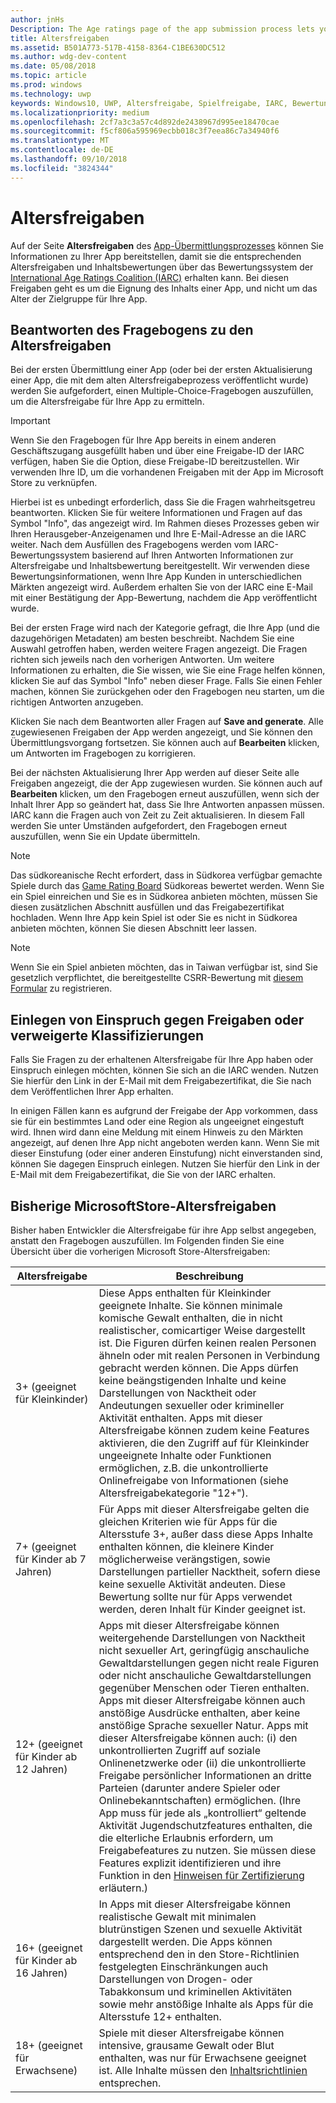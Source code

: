 ```yaml
---
author: jnHs
Description: The Age ratings page of the app submission process lets you provide information about your app so it can receive the appropriate age ratings from the International Age Ratings Coalition (IARC).
title: Altersfreigaben
ms.assetid: B501A773-517B-4158-8364-C1BE630DC512
ms.author: wdg-dev-content
ms.date: 05/08/2018
ms.topic: article
ms.prod: windows
ms.technology: uwp
keywords: Windows10, UWP, Altersfreigabe, Spielfreigabe, IARC, Bewertung, Fragebogen, Bewertungsgremium, Inhaltsbewertung
ms.localizationpriority: medium
ms.openlocfilehash: 2cf7a3c3a57c4d892de2438967d995ee18470cae
ms.sourcegitcommit: f5cf806a595969ecbb018c3f7eea86c7a34940f6
ms.translationtype: MT
ms.contentlocale: de-DE
ms.lasthandoff: 09/10/2018
ms.locfileid: "3824344"
---
```

# <a name="age-ratings"></a>Altersfreigaben

Auf der Seite **Altersfreigaben** des [App-Übermittlungsprozesses](app-submissions.md) können Sie Informationen zu Ihrer App bereitstellen, damit sie die entsprechenden Altersfreigaben und Inhaltsbewertungen über das Bewertungssystem der [International Age Ratings Coalition (IARC)](http://go.microsoft.com/fwlink/p/?LinkId=716854) erhalten kann. Bei diesen Freigaben geht es um die Eignung des Inhalts einer App, und nicht um das Alter der Zielgruppe für Ihre App.

## <a name="answering-the-age-ratings-questionnaire"></a>Beantworten des Fragebogens zu den Altersfreigaben

Bei der ersten Übermittlung einer App (oder bei der ersten Aktualisierung einer App, die mit dem alten Altersfreigabeprozess veröffentlicht wurde) werden Sie aufgefordert, einen Multiple-Choice-Fragebogen auszufüllen, um die Altersfreigabe für Ihre App zu ermitteln.

> [!IMPORTANT]
> Wenn Sie den Fragebogen für Ihre App bereits in einem anderen Geschäftszugang ausgefüllt haben und über eine Freigabe-ID der IARC verfügen, haben Sie die Option, diese Freigabe-ID bereitzustellen. Wir verwenden Ihre ID, um die vorhandenen Freigaben mit der App im Microsoft Store zu verknüpfen.

Hierbei ist es unbedingt erforderlich, dass Sie die Fragen wahrheitsgetreu beantworten. Klicken Sie für weitere Informationen und Fragen auf das Symbol "Info", das angezeigt wird. Im Rahmen dieses Prozesses geben wir Ihren Herausgeber-Anzeigenamen und Ihre E-Mail-Adresse an die IARC weiter. Nach dem Ausfüllen des Fragebogens werden vom IARC-Bewertungssystem basierend auf Ihren Antworten Informationen zur Altersfreigabe und Inhaltsbewertung bereitgestellt. Wir verwenden diese Bewertungsinformationen, wenn Ihre App Kunden in unterschiedlichen Märkten angezeigt wird. Außerdem erhalten Sie von der IARC eine E-Mail mit einer Bestätigung der App-Bewertung, nachdem die App veröffentlicht wurde.

Bei der ersten Frage wird nach der Kategorie gefragt, die Ihre App (und die dazugehörigen Metadaten) am besten beschreibt. Nachdem Sie eine Auswahl getroffen haben, werden weitere Fragen angezeigt. Die Fragen richten sich jeweils nach den vorherigen Antworten. Um weitere Informationen zu erhalten, die Sie wissen, wie Sie eine Frage helfen können, klicken Sie auf das Symbol "Info" neben dieser Frage. Falls Sie einen Fehler machen, können Sie zurückgehen oder den Fragebogen neu starten, um die richtigen Antworten anzugeben.

Klicken Sie nach dem Beantworten aller Fragen auf **Save and generate**. Alle zugewiesenen Freigaben der App werden angezeigt, und Sie können den Übermittlungsvorgang fortsetzen. Sie können auch auf **Bearbeiten** klicken, um Antworten im Fragebogen zu korrigieren.

Bei der nächsten Aktualisierung Ihrer App werden auf dieser Seite alle Freigaben angezeigt, die der App zugewiesen wurden. Sie können auch auf **Bearbeiten** klicken, um den Fragebogen erneut auszufüllen, wenn sich der Inhalt Ihrer App so geändert hat, dass Sie Ihre Antworten anpassen müssen. IARC kann die Fragen auch von Zeit zu Zeit aktualisieren. In diesem Fall werden Sie unter Umständen aufgefordert, den Fragebogen erneut auszufüllen, wenn Sie ein Update übermitteln.

<span id="boards" />

> [!NOTE]
> Das südkoreanische Recht erfordert, dass in Südkorea verfügbar gemachte Spiele durch das [Game Rating Board](http://go.microsoft.com/fwlink/p/?LinkId=228256) Südkoreas bewertet werden. Wenn Sie ein Spiel einreichen und Sie es in Südkorea anbieten möchten, müssen Sie diesen zusätzlichen Abschnitt ausfüllen und das Freigabezertifikat hochladen. Wenn Ihre App kein Spiel ist oder Sie es nicht in Südkorea anbieten möchten, können Sie diesen Abschnitt leer lassen.

> [!NOTE]
> Wenn Sie ein Spiel anbieten möchten, das in Taiwan verfügbar ist, sind Sie gesetzlich verpflichtet, die bereitgestellte CSRR-Bewertung mit [diesem Formular](https://go.microsoft.com/fwlink/?linkid=867281) zu registrieren. 

<span id="appeal" />

## <a name="appealing-ratings-or-refused-classifications"></a>Einlegen von Einspruch gegen Freigaben oder verweigerte Klassifizierungen

Falls Sie Fragen zu der erhaltenen Altersfreigabe für Ihre App haben oder Einspruch einlegen möchten, können Sie sich an die IARC wenden. Nutzen Sie hierfür den Link in der E-Mail mit dem Freigabezertifikat, die Sie nach dem Veröffentlichen Ihrer App erhalten.

In einigen Fällen kann es aufgrund der Freigabe der App vorkommen, dass sie für ein bestimmtes Land oder eine Region als ungeeignet eingestuft wird. Ihnen wird dann eine Meldung mit einem Hinweis zu den Märkten angezeigt, auf denen Ihre App nicht angeboten werden kann. Wenn Sie mit dieser Einstufung (oder einer anderen Einstufung) nicht einverstanden sind, können Sie dagegen Einspruch einlegen. Nutzen Sie hierfür den Link in der E-Mail mit dem Freigabezertifikat, die Sie von der IARC erhalten.


## <a name="previous-microsoft-store-age-ratings"></a>Bisherige MicrosoftStore-Altersfreigaben

Bisher haben Entwickler die Altersfreigabe für ihre App selbst angegeben, anstatt den Fragebogen auszufüllen. Im Folgenden finden Sie eine Übersicht über die vorherigen Microsoft Store-Altersfreigaben:

| Altersfreigabe                           | Beschreibung                            |
|--------------------------------------|----------------------------------------|
| 3+ (geeignet für Kleinkinder)     | Diese Apps enthalten für Kleinkinder geeignete Inhalte. Sie können minimale komische Gewalt enthalten, die in nicht realistischer, comicartiger Weise dargestellt ist. Die Figuren dürfen keinen realen Personen ähneln oder mit realen Personen in Verbindung gebracht werden können. Die Apps dürfen keine beängstigenden Inhalte und keine Darstellungen von Nacktheit oder Andeutungen sexueller oder krimineller Aktivität enthalten. Apps mit dieser Altersfreigabe können zudem keine Features aktivieren, die den Zugriff auf für Kleinkinder ungeeignete Inhalte oder Funktionen ermöglichen, z.B. die unkontrollierte Onlinefreigabe von Informationen (siehe Altersfreigabekategorie "12+").            |
| 7+ (geeignet für Kinder ab 7 Jahren)   | Für Apps mit dieser Altersfreigabe gelten die gleichen Kriterien wie für Apps für die Altersstufe 3+, außer dass diese Apps Inhalte enthalten können, die kleinere Kinder möglicherweise verängstigen, sowie Darstellungen partieller Nacktheit, sofern diese keine sexuelle Aktivität andeuten. Diese Bewertung sollte nur für Apps verwendet werden, deren Inhalt für Kinder geeignet ist.                                                                                   |
| 12+ (geeignet für Kinder ab 12 Jahren) | Apps mit dieser Altersfreigabe können weitergehende Darstellungen von Nacktheit nicht sexueller Art, geringfügig anschauliche Gewaltdarstellungen gegen nicht reale Figuren oder nicht anschauliche Gewaltdarstellungen gegenüber Menschen oder Tieren enthalten. Apps mit dieser Altersfreigabe können auch anstößige Ausdrücke enthalten, aber keine anstößige Sprache sexueller Natur. Apps mit dieser Altersfreigabe können auch: (i) den unkontrollierten Zugriff auf soziale Onlinenetzwerke oder (ii) die unkontrollierte Freigabe persönlicher Informationen an dritte Parteien (darunter andere Spieler oder Onlinebekanntschaften) ermöglichen. (Ihre App muss für jede als „kontrolliert“ geltende Aktivität Jugendschutzfeatures enthalten, die die elterliche Erlaubnis erfordern, um Freigabefeatures zu nutzen. Sie müssen diese Features explizit identifizieren und ihre Funktion in den [Hinweisen für Zertifizierung](notes-for-certification.md) erläutern.) |
| 16+ (geeignet für Kinder ab 16 Jahren) | In Apps mit dieser Altersfreigabe können realistische Gewalt mit minimalen blutrünstigen Szenen und sexuelle Aktivität dargestellt werden. Die Apps können entsprechend den in den Store-Richtlinien festgelegten Einschränkungen auch Darstellungen von Drogen- oder Tabakkonsum und kriminellen Aktivitäten sowie mehr anstößige Inhalte als Apps für die Altersstufe 12+ enthalten.                                                                                                                           |
| 18+ (geeignet für Erwachsene)            | Spiele mit dieser Altersfreigabe können intensive, grausame Gewalt oder Blut enthalten, was nur für Erwachsene geeignet ist. Alle Inhalte müssen den [Inhaltsrichtlinien](https://docs.microsoft.com/legal/windows/agreements/store-policies) entsprechen.                                                                                                                                                            |
